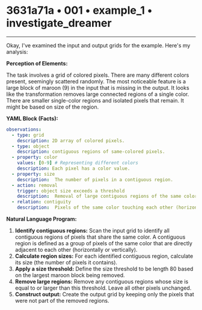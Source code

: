 # 3631a71a • 001 • example_1 • investigate_dreamer

---
Okay, I've examined the input and output grids for the example. Here's my analysis:

**Perception of Elements:**

The task involves a grid of colored pixels. There are many different colors present, seemingly scattered randomly.  The most noticeable feature is a large block of maroon (9) in the input that is missing in the output. It looks like the transformation removes large connected regions of a single color. There are smaller single-color regions and isolated pixels that remain. It might be based on size of the region.

**YAML Block (Facts):**



```yaml
observations:
  - type: grid
    description: 2D array of colored pixels.
  - type: object
    description: contiguous regions of same-colored pixels.
  - property: color
    values: [0-9] # Representing different colors
    description: Each pixel has a color value.
  - property: size
    description:  The number of pixels in a contiguous region.
  - action: removal
    trigger: object size exceeds a threshold
    description:  Removal of large contiguous regions of the same color.
  - relation: contiguity
    description:  Pixels of the same color touching each other (horizontally or vertically, not diagonally).
```



**Natural Language Program:**

1.  **Identify contiguous regions:** Scan the input grid to identify all contiguous regions of pixels that share the same color.  A contiguous region is defined as a group of pixels of the same color that are directly adjacent to each other (horizontally or vertically).
2.  **Calculate region sizes:** For each identified contiguous region, calculate its size (the number of pixels it contains).
3.  **Apply a size threshold:** Define the size threshold to be length 80 based on the largest maroon block being removed.
4.  **Remove large regions:** Remove any contiguous regions whose size is equal to or larger than this threshold. Leave all other pixels unchanged.
5.  **Construct output:** Create the output grid by keeping only the pixels that were not part of the removed regions.


